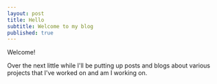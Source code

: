 ```yaml
---
layout: post
title: Hello
subtitle: Welcome to my blog
published: true
---
```


Welcome!

Over the next little while I'll be putting up posts and blogs about various projects that I've worked on and am I working on.

